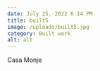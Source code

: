 ```yaml
---
date: July 25, 2022 6:14 PM
title: built5
image: /uploads/built5.jpg
category: Built work
alt: alt
---
```

Casa Monje